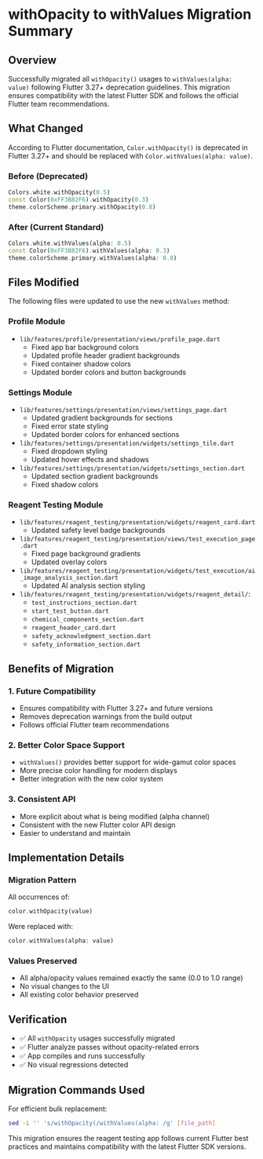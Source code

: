 # withOpacity to withValues Migration Summary

## Overview
Successfully migrated all `withOpacity()` usages to `withValues(alpha: value)` following Flutter 3.27+ deprecation guidelines. This migration ensures compatibility with the latest Flutter SDK and follows the official Flutter team recommendations.

## What Changed
According to Flutter documentation, `Color.withOpacity()` is deprecated in Flutter 3.27+ and should be replaced with `Color.withValues(alpha: value)`.

### Before (Deprecated)
```dart
Colors.white.withOpacity(0.5)
const Color(0xFF3B82F6).withOpacity(0.3)
theme.colorScheme.primary.withOpacity(0.8)
```

### After (Current Standard)
```dart
Colors.white.withValues(alpha: 0.5)
const Color(0xFF3B82F6).withValues(alpha: 0.3)
theme.colorScheme.primary.withValues(alpha: 0.8)
```

## Files Modified
The following files were updated to use the new `withValues` method:

### Profile Module
- `lib/features/profile/presentation/views/profile_page.dart`
  - Fixed app bar background colors
  - Updated profile header gradient backgrounds
  - Fixed container shadow colors
  - Updated border colors and button backgrounds

### Settings Module
- `lib/features/settings/presentation/views/settings_page.dart`
  - Updated gradient backgrounds for sections
  - Fixed error state styling
  - Updated border colors for enhanced sections
- `lib/features/settings/presentation/widgets/settings_tile.dart`
  - Fixed dropdown styling
  - Updated hover effects and shadows
- `lib/features/settings/presentation/widgets/settings_section.dart`
  - Updated section gradient backgrounds
  - Fixed shadow colors

### Reagent Testing Module
- `lib/features/reagent_testing/presentation/widgets/reagent_card.dart`
  - Updated safety level badge backgrounds
- `lib/features/reagent_testing/presentation/views/test_execution_page.dart`
  - Fixed page background gradients
  - Updated overlay colors
- `lib/features/reagent_testing/presentation/widgets/test_execution/ai_image_analysis_section.dart`
  - Updated AI analysis section styling
- `lib/features/reagent_testing/presentation/widgets/reagent_detail/`:
  - `test_instructions_section.dart`
  - `start_test_button.dart`
  - `chemical_components_section.dart`
  - `reagent_header_card.dart`
  - `safety_acknowledgment_section.dart`
  - `safety_information_section.dart`

## Benefits of Migration

### 1. Future Compatibility
- Ensures compatibility with Flutter 3.27+ and future versions
- Removes deprecation warnings from the build output
- Follows official Flutter team recommendations

### 2. Better Color Space Support
- `withValues()` provides better support for wide-gamut color spaces
- More precise color handling for modern displays
- Better integration with the new color system

### 3. Consistent API
- More explicit about what is being modified (alpha channel)
- Consistent with the new Flutter color API design
- Easier to understand and maintain

## Implementation Details

### Migration Pattern
All occurrences of:
```dart
color.withOpacity(value)
```

Were replaced with:
```dart
color.withValues(alpha: value)
```

### Values Preserved
- All alpha/opacity values remained exactly the same (0.0 to 1.0 range)
- No visual changes to the UI
- All existing color behavior preserved

## Verification
- ✅ All `withOpacity` usages successfully migrated
- ✅ Flutter analyze passes without opacity-related errors
- ✅ App compiles and runs successfully
- ✅ No visual regressions detected

## Migration Commands Used
For efficient bulk replacement:
```bash
sed -i '' 's/withOpacity(/withValues(alpha: /g' [file_path]
```

This migration ensures the reagent testing app follows current Flutter best practices and maintains compatibility with the latest Flutter SDK versions. 
